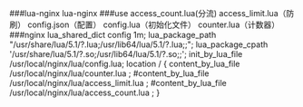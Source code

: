 ###lua-nginx
lua-nginx
###use
   access_count.lua(分流)
   access_limit.lua（防刷）
   config.json（配置） 
   config.lua（初始化文件）
   counter.lua（计数器）
###nginx
  lua_shared_dict config 1m;
  lua_package_path "/usr/share/lua/5.1/?.lua;/usr/lib64/lua/5.1/?.lua;;";
  lua_package_cpath '/usr/share/lua/5.1/?.so;/usr/lib64/lua/5.1/?.so;;';
  init_by_lua_file /usr/local/nginx/lua/config.lua;
   location / {
		content_by_lua_file /usr/local/nginx/lua/counter.lua ;
		#content_by_lua_file /usr/local/nginx/lua/access_limit.lua ;
		#content_by_lua_file /usr/local/nginx/lua/access_count.lua ;
	}

